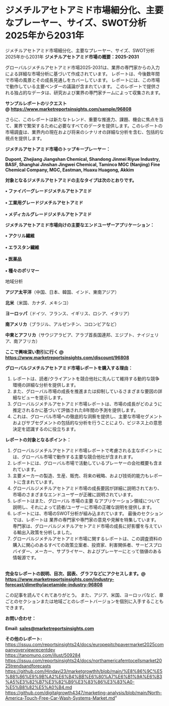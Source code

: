 # ジメチルアセトアミド市場細分化、主要なプレーヤー、サイズ、SWOT分析2025年から2031年
 ジメチルアセトアミド市場細分化、主要なプレーヤー、サイズ、SWOT分析2025年から2031年
<strong><b>ジメチルアセトアミド市場の概要：2025-2031</b></strong>

グローバルジメチルアセトアミド市場2025-2031は、業界の専門家からの入力による詳細な市場分析に基づいて作成されています。 レポートは、今後数年間で市場の風景とその成長見通しをカバーしています。 レポートには、この市場で動作している主要ベンダーの議論が含まれています。 このレポートで提供される独占的なデータは、研究および業界の専門家チームによって収集されます。

<strong>サンプルレポートのリクエスト @ <a href=https://www.marketreportsinsights.com/sample/96808>https://www.marketreportsinsights.com/sample/96808</a></strong>

さらに、このレポートは新たなトレンド、重要な推進力、課題、機会に焦点を当て、業界で繁栄するために必要なすべてのデータを提供します。このレポートの市場調査は、業界内の現在および将来のシナリオの詳細な分析を含む、包括的な視点を提供します。

<strong>ジメチルアセトアミド市場のトップキープレーヤー：</strong>

<strong>Dupont, Zhejiang Jiangshan Chemical, Shandong Jinmei Riyue Industry, BASF, Shanghai Jinshan Jingwei Chemical, Taminco MGC (Nanjing) Fine Chemical Company, MGC, Eastman, Huaxu Huagong, Akkim</strong>

<strong><b>対象となるジメチルアセトアミドの主なタイプは次のとおりです。</b></strong>

<strong>• ファイバーグレードジメチ​​ルアセトアミド<br><br>• 工業用グレードジメチ​​ルアセトアミド<br><br>• メディカルグレードジメチ​​ルアセトアミド</strong>

<strong><b>ジメチルアセトアミド市場向けの主要なエンドユーザーアプリケーション：</b></strong>

<strong>• アクリル繊維<br><br>• エラスタン繊維<br><br>• 医薬品<br><br>• 種々のポリマー</strong>

 地域分析

<strong><b>アジア太平洋</b></strong>（中国、日本、韓国、インド、東南アジア）

<strong><b>北米</b></strong>（米国、カナダ、メキシコ）

<strong><b>ヨーロッパ</b></strong>（ドイツ、フランス、イギリス、ロシア、イタリア）

<strong><b>南アメリカ</b></strong>（ブラジル、アルゼンチン、コロンビアなど）

<strong><b>中東とアフリカ</b></strong>（サウジアラビア、アラブ首長国連邦、エジプト、ナイジェリア、南アフリカ）

<strong>ここで興味深い割引に行く @ <a href=https://www.marketreportsinsights.com/discount/96808>https://www.marketreportsinsights.com/discount/96808</a></strong>

<strong><b>グローバルジメチルアセトアミド市場レポートを購入する理由：</b></strong>
<ol>
  <li>レポートは、読者/クライアントを競合他社に先んじて維持する動的な競争環境の詳細な分析を提供します。</li>
  <li>また、グローバル市場の成長を推進または抑制しているさまざまな要因の詳細なビューを提示します。</li>
  <li>グローバルジメチルアセトアミド市場レポートは、市場の成長がどのように推定されるかに基づいて評価された8年間の予測を提供します。</li>
  <li>これは、グローバル市場への徹底的な洞察を提供し、主要な市場セグメントおよびサブセグメントの包括的な分析を行うことにより、ビジネス上の意思決定を認識するのに役立ちます。</li>
</ol>
<strong><b>レポートの対象となるポイント：</b></strong>
<ol>
  <li>グローバルジメチルアセトアミド市場レポートで考慮される主なポイントには、グローバル市場で動作する主要な競合他社が含まれます。</li>
  <li>レポートには、グローバル市場で活動しているプレーヤーの会社概要も含まれています。</li>
  <li>主要メーカーの製造、生産、販売、将来の戦略、および技術的能力もレポートに含まれています。</li>
  <li>グローバルジメチルアセトアミド市場の成長要因が詳細に説明されており、市場のさまざまなエンドユーザーが正確に説明されています。</li>
  <li>レポートはまた、グローバル 市場の主要 なアプリケーション領域について説明し、それによって読者/ユーザーに市場の正確な説明を提供します。</li>
  <li>レポートには、市場のSWOT分析が組み込まれています。 最後のセクションでは、レポートは 業界の専門家や専門家の意見や見解を特集しています。 専門家は、グローバルジメチルアセトアミド市場の成長に好影響を与えている輸出入政策を分析しました。</li>
  <li>グローバルジメチルアセトアミド市場に関するレポートは、この調査資料の購入に関心のあるすべての政策立案者、投資家、利害関係者、サービスプロバイダー、メーカー、サプライヤー、およびプレーヤーにとって価値のある情報源です。</li>
</ol><br>
<strong>完全なレポートの説明、目次、図表、グラフなどにアクセスします。@ <a href=https://www.marketreportsinsights.com/industry-forecast/dimethylacetamide-industry-96808>https://www.marketreportsinsights.com/industry-forecast/dimethylacetamide-industry-96808</a></strong>

この記事を読んでくれてありがとう。 また、アジア、米国、ヨーロッパなど、章ごとのセクションまたは地域ごとのレポートバージョンを個別に入手することもできます。

<strong><b>お問い合わせ：</b></strong>

<strong>Email: </strong><a href=mailto:sales@marketreportsinsights.com><strong>sales@marketreportsinsights.com</strong></a>

<strong>その他のレポート:</strong>
<br>
<a href=https://issuu.com/reportsinsights24/docs/europepitchpavermarket2025companyoverviewrecentdev>https://issuu.com/reportsinsights24/docs/europepitchpavermarket2025companyoverviewrecentdev</a>
<br>
<a href=https://tanomuno.com/illust/509284>https://tanomuno.com/illust/509284</a>
<br>
<a href=https://issuu.com/reportsinsights24/docs/northamericafemtocellsmarket2025trendsandforecasts>https://issuu.com/reportsinsights24/docs/northamericafemtocellsmarket2025trendsandforecasts</a>
<br>
<a href=https://github.com/Hindavi23/marketgrowthh/blob/main/%E8%86%9C%E5%88%86%E9%9B%A2%E6%B4%BB%E6%80%A7%E6%B1%9A%E6%B3%A5%E3%82%B7%E3%82%B9%E3%83%86%E3%83%A0-%E5%B8%82%E5%A0%B4.md>https://github.com/Hindavi23/marketgrowthh/blob/main/%E8%86%9C%E5%88%86%E9%9B%A2%E6%B4%BB%E6%80%A7%E6%B1%9A%E6%B3%A5%E3%82%B7%E3%82%B9%E3%83%86%E3%83%A0-%E5%B8%82%E5%A0%B4.md</a>
<br>
<a href=https://github.com/digitalgrowth4347/marketing-analysis/blob/main/North-America-Touch-Free-Car-Wash-Systems-Market.md>https://github.com/digitalgrowth4347/marketing-analysis/blob/main/North-America-Touch-Free-Car-Wash-Systems-Market.md</a>"

